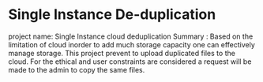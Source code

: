 # Single Instance De-duplication
project name: Single Instance cloud deduplication
Summary : Based on the limitation of cloud inorder to add much storage capacity one can effectively manage storage. This project prevent to upload duplicated files to the cloud. For the ethical and user constraints are considered a request will be made to the admin to copy the same files.
